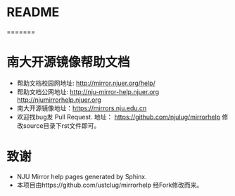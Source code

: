 README 
======
[^_^]:
=======

# 南大开源镜像帮助文档
* 帮助文档校园网地址: http://mirror.njuer.org/help/
* 帮助文档公网地址: http://nju-mirror-help.njuer.org   http://njumirrorhelp.njuer.org
* 南大开源镜像地址：https://mirrors.nju.edu.cn
* 欢迎找bug发 Pull Request. 地址： https://github.com/njulug/mirrorhelp  修改source目录下rst文件即可。

# 致谢
* NJU Mirror help pages generated by Sphinx.
* 本项目由https://github.com/ustclug/mirrorhelp 经Fork修改而来。


